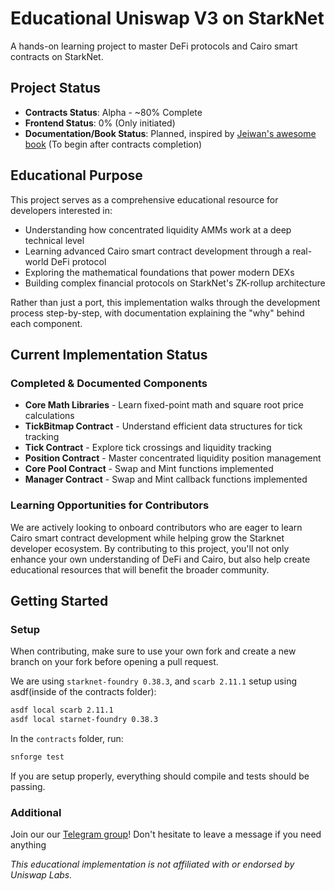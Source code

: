 # Educational Uniswap V3 on StarkNet

A hands-on learning project to master DeFi protocols and Cairo smart contracts on StarkNet.

## Project Status
- **Contracts Status**: Alpha - ~80% Complete
- **Frontend Status**: 0% (Only initiated)
- **Documentation/Book Status**: Planned, inspired by [Jeiwan's awesome book](https://uniswapv3book.com/) (To begin after contracts completion)

## Educational Purpose

This project serves as a comprehensive educational resource for developers interested in:
- Understanding how concentrated liquidity AMMs work at a deep technical level
- Learning advanced Cairo smart contract development through a real-world DeFi protocol
- Exploring the mathematical foundations that power modern DEXs
- Building complex financial protocols on StarkNet's ZK-rollup architecture

Rather than just a port, this implementation walks through the development process step-by-step, with documentation explaining the "why" behind each component.

## Current Implementation Status

### Completed & Documented Components
- **Core Math Libraries** - Learn fixed-point math and square root price calculations
- **TickBitmap Contract** - Understand efficient data structures for tick tracking
- **Tick Contract** - Explore tick crossings and liquidity tracking
- **Position Contract** - Master concentrated liquidity position management
- **Core Pool Contract** - Swap and Mint functions implemented
- **Manager Contract** - Swap and Mint callback functions implemented

### Learning Opportunities for Contributors

We are actively looking to onboard contributors who are eager to learn Cairo smart contract development while helping grow the Starknet developer ecosystem. By contributing to this project, you'll not only enhance your own understanding of DeFi and Cairo, but also help create educational resources that will benefit the broader community.

## Getting Started



### Setup

When contributing, make sure to use your own fork and create a new branch on your fork before opening a pull request.

We are using `starknet-foundry 0.38.3`, and `scarb 2.11.1` 
setup using asdf(inside of the contracts folder):
```bash
asdf local scarb 2.11.1
asdf local starnet-foundry 0.38.3
```

In the `contracts` folder, run:
```bash
snforge test
```

If you are setup properly, everything should compile and tests should be passing.


### Additional
Join our our [Telegram group](https://t.me/+bPtBG-CEsLlhYzM1)! Don't hesitate to leave a message if you need anything


*This educational implementation is not affiliated with or endorsed by Uniswap Labs.*
